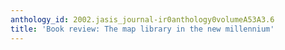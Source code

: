 ```yaml
---
anthology_id: 2002.jasis_journal-ir0anthology0volumeA53A3.6
title: 'Book review: The map library in the new millennium'
---
```

